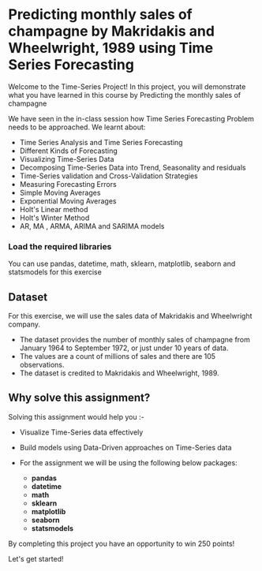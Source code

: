 # Predicting monthly sales of champagne by Makridakis and Wheelwright, 1989 using Time Series Forecasting
Welcome to the Time-Series Project!
In this project, you will demonstrate what you have learned in this course by Predicting the monthly sales of champagne

We have seen in the in-class session how Time Series Forecasting Problem needs to be approached. We learnt about:

* Time Series Analysis and Time Series Forecasting
* Different Kinds of Forecasting
* Visualizing Time-Series Data
* Decomposing Time-Series Data into Trend, Seasonality and residuals
* Time-Series validation and Cross-Validation Strategies
* Measuring Forecasting Errors
* Simple Moving Averages
* Exponential Moving Averages
* Holt's Linear method
* Holt's Winter Method
* AR, MA , ARMA, ARIMA and SARIMA models


### Load the required libraries

You can use pandas, datetime, math, sklearn, matplotlib, seaborn and statsmodels for this exercise


## Dataset

For this exercise, we will use the sales data of Makridakis and Wheelwright company.
- The dataset provides the number of monthly sales of champagne from January 1964 to September 1972, or just under 10 years of data.
- The values are a count of millions of sales and there are 105 observations.
- The dataset is credited to Makridakis and Wheelwright, 1989.



## Why solve this assignment?

Solving this assignment would help you :-

* Visualize Time-Series data effectively
* Build models using Data-Driven approaches on Time-Series data

* For the assignment we will be using the following below packages:
    * **pandas**
    * **datetime**
    * **math**
    * **sklearn**
    * **matplotlib**
    * **seaborn**
    * **statsmodels**

By completing this project you have an opportunity to win 250 points!

Let's get started!

